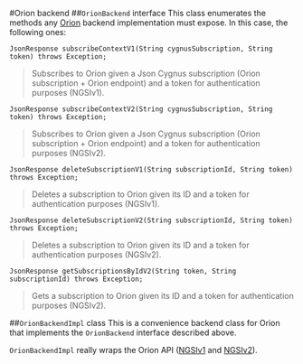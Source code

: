 #Orion backend
##`OrionBackend` interface
This class enumerates the methods any [Orion](https://github.com/telefonicaid/fiware-orion) backend implementation must expose. In this case, the following ones:

    JsonResponse subscribeContextV1(String cygnusSubscription, String token) throws Exception;
    
> Subscribes to Orion given a Json Cygnus subscription (Orion subscription + Orion endpoint) and a token for authentication purposes (NGSIv1).
    
    JsonResponse subscribeContextV2(String cygnusSubscription, String token) throws Exception;
 
> Subscribes to Orion given a Json Cygnus subscription (Orion subscription + Orion endpoint) and a token for authentication purposes (NGSIv2).
   
    JsonResponse deleteSubscriptionV1(String subscriptionId, String token) throws Exception;

> Deletes a subscription to Orion given its ID and a token for authentication purposes (NGSIv1).
    
    JsonResponse deleteSubscriptionV2(String subscriptionId, String token) throws Exception;

> Deletes a subscription to Orion given its ID and a token for authentication purposes (NGSIv2).
    
    JsonResponse getSubscriptionsByIdV2(String token, String subscriptionId) throws Exception;

> Gets a subscription to Orion given its ID and a token for authentication purposes (NGSIv2).

##`OrionBackendImpl` class
This is a convenience backend class for Orion that implements the `OrionBackend` interface described above.

`OrionBackendImpl` really wraps the Orion API ([NGSIv1](http://telefonicaid.github.io/fiware-orion/api/v1/) and [NGSIv2](http://telefonicaid.github.io/fiware-orion/api/v2/latest/)).
